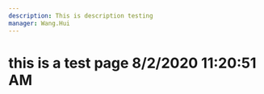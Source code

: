 ```yaml
---
description: This is description testing
manager: Wang.Hui
---
```

# this is a test page 8/2/2020 11:20:51 AM
